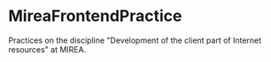 # MireaFrontendPractice
Practices on the discipline "Development of the client part of Internet resources" at MIREA.
